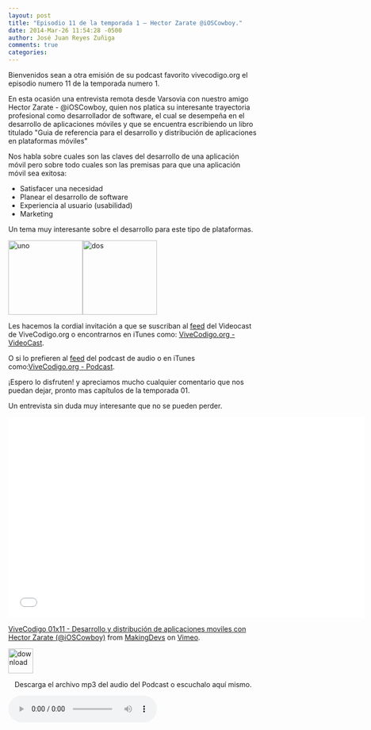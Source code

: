 ```yaml
---
layout: post
title: "Episodio 11 de la temporada 1 – Hector Zarate @iOSCowboy."
date: 2014-Mar-26 11:54:28 -0500
author: José Juan Reyes Zuñiga
comments: true
categories: 
---
```


Bienvenidos sean a otra emisión de su podcast favorito vivecodigo.org el episodio numero 11 de la temporada numero 1.

En esta ocasión una entrevista remota desde Varsovia con nuestro amigo Hector Zarate - @iOSCowboy, quien nos platica su interesante trayectoria profesional como desarrollador de software, el cual se desempeña en el desarrollo de aplicaciones móviles y que se encuentra escribiendo un libro titulado "Guia de referencia para el desarrollo y distribución de aplicaciones en plataformas móviles"

Nos habla sobre cuales son las claves del desarrollo de una aplicación móvil pero sobre todo cuales son las premisas para que una aplicación móvil sea exitosa:
<ul>
  <li>Satisfacer una necesidad</li>
  <li>Planear el desarrollo de software</li>
  <li>Experiencia al usuario (usabilidad)</li>
  <li>Marketing</li>
</ul>
Un tema muy interesante sobre el desarrollo para este tipo de plataformas.

<img class="alignleft size-thumbnail wp-image-537" alt="uno" src="http://vivecodigo.org/wp-content/uploads/uno-150x150.jpg" width="150" height="150" /><img class="alignleft size-thumbnail wp-image-535" alt="dos" src="http://vivecodigo.org/wp-content/uploads/dos-150x150.jpg" width="150" height="150" />

Les hacemos la cordial invitación a que se suscriban al <a href="http://vivecodigo.org/feed.xml">feed</a> del Videocast de ViveCodigo.org o encontrarnos en iTunes como: <a href="https://itunes.apple.com/ca/podcast/vivecodigo.org-videocast/id685052596">ViveCodigo.org - VideoCast</a>.
<!--more-->

O si lo prefieren al <a href="http://media.vivecodigo.org.s3.amazonaws.com/podcast-audio/feed.xml">feed</a> del podcast de audio o en iTunes como:<a href="https://itunes.apple.com/mz/podcast/vivecodigo.org-podcast/id722889939">ViveCodigo.org - Podcast</a>.

<!--more-->¡Espero lo disfruten! y apreciamos mucho cualquier comentario que nos puedan dejar, pronto mas capítulos de la temporada 01.

Un entrevista sin duda muy interesante que no se pueden perder.

<iframe src="//player.vimeo.com/video/90047678" height="405" width="720" allowfullscreen="" frameborder="0"></iframe>

<a href="http://vimeo.com/90047678">ViveCodigo 01x11 - Desarrollo y distribución de aplicaciones moviles con Hector Zarate (@iOSCowboy)</a> from <a href="http://vimeo.com/makingdevs">MakingDevs</a> on <a href="https://vimeo.com">Vimeo</a>.

<a href="http://media.vivecodigo.org.s3.amazonaws.com/podcast-audio/temporada1/ViveCodigo01x11_a.mp3"><img class="aligncenter" alt="download" src="http://vivecodigo.org/wp-content/uploads/download-150x150.gif" width="50" height="50" /></a>
<p style="text-align: center;">Descarga el archivo mp3 del audio del Podcast o escuchalo aquí mismo.</p>
<audio width="300" height="32" controls="controls"><source src="http://media.vivecodigo.org.s3.amazonaws.com/podcast-audio/temporada1/ViveCodigo01x11_a.mp3" type="audio/mpeg" />
</audio>